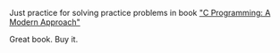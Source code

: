 Just practice for solving practice problems in book
["C Programming: A Modern Approach"](http://knking.com/books/c2/index.html)

Great book. Buy it.
